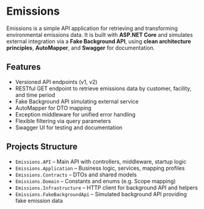 # Emissions

Emissions is a simple API application for retrieving and transforming environmental emissions data. It is built with **ASP.NET Core** and simulates external integration via a **Fake Background API**, using **clean architecture principles**, **AutoMapper**, and **Swagger** for documentation.

## Features

- Versioned API endpoints (v1, v2)
- RESTful GET endpoint to retrieve emissions data by customer, facility, and time period
- Fake Background API simulating external service
- AutoMapper for DTO mapping
- Exception middleware for unified error handling
- Flexible filtering via query parameters
- Swagger UI for testing and documentation

## Projects Structure

- `Emissions.API` – Main API with controllers, middleware, startup logic
- `Emissions.Application` – Business logic, services, mapping profiles
- `Emissions.Contracts` – DTOs and shared models
- `Emissions.Domain` – Constants and enums (e.g. Scope mapping)
- `Emissions.Infrastructure` – HTTP client for background API and helpers
- `Emissions.FakeBackgroundApi` – Simulated background API providing fake emission data
